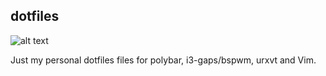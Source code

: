 ## dotfiles

![alt text](https://imgur.com/a/gN4I1fP)

Just my personal dotfiles files for polybar, i3-gaps/bspwm, urxvt and Vim.
